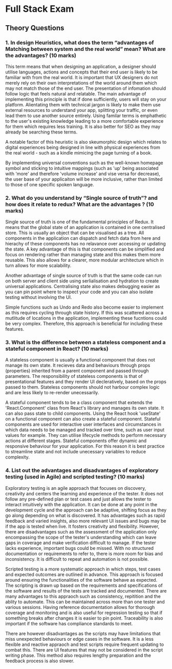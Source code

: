 # Full Stack Exam
## Theory Questions

### 1. In design Heuristics, what does the term “advantages of Matching between system and the real world” mean? What are the advantages? (10 marks)
This term means that when designing an application, a designer should utilise languages, actions and concepts that their end user is likely to be familiar with from the real world. It is important that UX designers do not merely rely on their own interpretations of the world around them which may not match those of the end user. The presentation of infomation should follow logic that feels natural and relatable. The main advantage of implementing this principle is that if done sufficiently, users will stay on your platform. Alientating them with technical jargon is likely to make them use external resources to understand your app, splitting your traffic, or even lead them to use another source entirely. Using familar terms is emphathetic to the user's existing knowledge leading to a more comfortable experience for them which requires less training. It is also better for SEO as they may already be searching these terms.

A notable factor of this heuristic is also skeumorphic design which relates to digital experiences being designed in line with physical experiences from the real world - such as a kindle mimicing the page turning of a book.

By implementing universal conventions such as the well-known homepage symbol and sticking to intuitive mappings (such as 'up' being associated with 'more' and therefore 'volume increase' and vise versa for decrease), the user base of your applicaiton will be more inclusive, rather than limited to those of one specific spoken language.


### 2. What do you understand by “Single source of truth”? and how does it relate to redux? What are the advantages ? (10 marks)
Single source of truth is one of the fundamental principles of Redux. It means that the global state of an application is contained in one centralised store. This is usually an object that can be visualised as a tree. All components in the application can dispatch and fetch data from here and hierachy of these components has no relavance over accessing or updating the state. A key advantage of this is that components can be simplified and focus on rendering rather than managing state and this makes them more reusable. This also allows for a clearer, more modular architecture which in turn allows for more scalability.

Another advantage of single source of truth is that the same code can run on both server and client side using serlialisation and hydration to create universal applications. Centralising state also makes debugging easier as you can pin point where to inspect your code and you can also isolate testing without involving the UI.

Simple functions such as Undo and Redo also become easier to implement as this requires cycling through state history. If this was scattered across a mutlitude of locations in the application, implementing these fucntions could be very complex. Therefore, this approach is beneficial for including these features.

### 3. What is the difference between a stateless component and a stateful component in React? (10  marks)
A stateless component is usually a functional component that does not manage its own state. It recieves data and behaviours through props (properties) inherited from a parent component and passed through parameters. The responsibility of stateless components is that of presentational features and they render UI decleratively, based on the props passed to them. Stateless components should not harbour complex logic and are less likely to re-render unecessarily.

A stateful component tends to be a class component that extends the 'React.Component' class from React's library and manages its own state. It can also pass state to child components. Using the React hook 'useState' on a functional component can also create a stateful component. Stateful components are used for interactive user interfaces and circumstances in which data needs to be managed and tracked over time, such as user input values for example. They can utilise lifecycle methods to perform necessary actions at different stages. Stateful components offer dynamic and responsive behaviour for your application. For this reason it is best practice to streamline state and not include unecessary variables to reduce complexity.

### 4. List out the advantages and disadvantages of exploratory testing (used in Agile) and scripted testing? (10 marks)
Exploratory testing is an agile approach that focuses on discovery, creativity and centers the learning and experience of the tester. It does not follow any pre-defined plan or test cases and just allows the tester to interact intuitively with the application. It can be done at any point in the development cycle and the approach can be adaptive, shifting focus as they go along depending on what is discovered. It has advantages such as rapid feedback and varied insights, also more relevant UI issues and bugs may be if the app is tested when live. It fosters creativity and flexibility. However, there are disadvantages such as the assessment of the application only encompassing the scope of the tester's understanding which can leave gaps in coverage and make verification difficult to manage. If the tester lacks experience, important bugs could be missed. With no structured documentation or requirements to refer to, there is more room for bias and inconsistency. It is difficult to repeat and automation is not possible.

Scripted testing is a more systematic approach in which steps, test cases and expected outcomes are outlined in advance. This approach is focused around ensuring the functionalities of the software behave as expected. The scripting is drawn up based on the requirements and specifications of the software and results of the tests are tracked and documented. There are many advantages to this appraoch such as consistency, repitition and the ablity to automate. This can be maintained across more than one tester and various sessions. Having reference documentation allows for thorough coverage and monitoring and is also useful for regression testing so that if something breaks after changes it is easier to pin point. Traceability is also important if the software has compliance standards to meet.

There are however disadvantages as the scripts may have limitations that miss unexpected behaviours or edge cases in the software. It is a less flexible and reactive appraoch and test scripts require frequent updating to combat this. There are UI features that may not be considered in the script writing phase. This method also requires lengthy preparation and the feedback process is also slower. 
